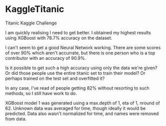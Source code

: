# KaggleTitanic
Titanic Kaggle Challenge

I am quickly realising I need to get better. I obtained my highest results using XGBoost with 78.7% accuracy on the dataset.

I can't seem to get a good Neural Network working. There are some scores of over 90% which aren't accurrate, but there is one person who is a top contributor with an accuracy of 90.9%. 

Is it possible to get such a high accuracy using only the data we're given? Or did those people use the entire titanic set to train their model? Or perhaps trained on the test set and overfitted it?

In any case, I've read of people getting 82% without resorting to such methods, so I still have work to do.


XGBoost model 1 was generated using a max.depth of 1, eta of 1, nround of 62. Unknown data was averaged for time, though ideally it would be predicted. Data also wasn't normalized for time, and names were removed from data.
